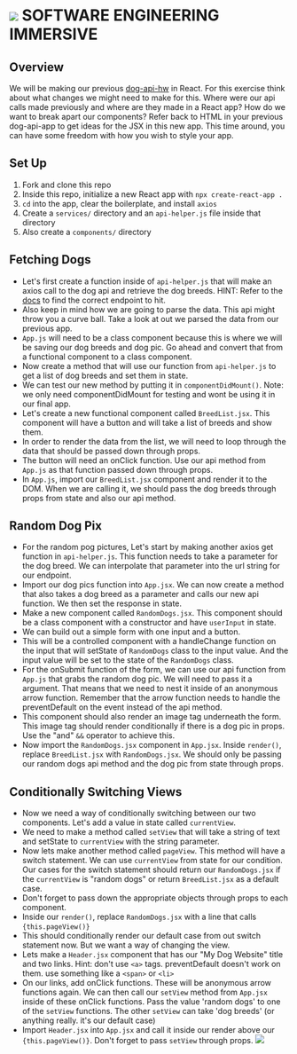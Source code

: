 # ![](https://ga-dash.s3.amazonaws.com/production/assets/logo-9f88ae6c9c3871690e33280fcf557f33.png)  SOFTWARE ENGINEERING IMMERSIVE

## Overview

We will be making our previous [dog-api-hw](https://git.generalassemb.ly/sei-nyc-pandas/dog-api-hw) in React. For this exercise think about what changes we might need to make for this. Where were our api calls made previously and where are they made in a React app? How do we want to break apart our components? Refer back to HTML in your previous dog-api-app to get ideas for the JSX in this new app. This time around, you can have some freedom with how you wish to style your app.

## Set Up

1. Fork and clone this repo
2. Inside this repo, initialize a new React app with `npx create-react-app .`
3. `cd` into the app, clear the boilerplate, and install `axios`
4. Create a `services/` directory and an `api-helper.js` file inside that directory
5. Also create a `components/` directory

## Fetching Dogs

- Let's first create a function inside of `api-helper.js` that will make an axios call to the dog api and retrieve the dog breeds. HINT: Refer to the [docs](https://dog.ceo/dog-api/) to find the correct endpoint to hit.
- Also keep in mind how we are going to parse the data. This api might throw you a curve ball. Take a look at out we parsed the data from our previous app.
- `App.js` will need to be a class component because this is where we will be saving our dog breeds and dog pic. Go ahead and convert that from a functional component to a class component.
- Now create a method that will use our function from `api-helper.js` to get a list of dog breeds and set them in state.
- We can test our new method by putting it in `componentDidMount()`. Note: we only need componentDidMount for testing and wont be using it in our final app.
- Let's create a new functional component called `BreedList.jsx`. This component will have a button and will take a list of breeds and show them.
- In order to render the data from the list, we will need to loop through the data that should be passed down through props.
- The button will need an onClick function. Use our api method from `App.js` as that function passed down through props.
- In `App.js`, import our `BreedList.jsx` component and render it to the DOM. When we are calling it, we should pass the dog breeds through props from state and also our api method.

## Random Dog Pix

- For the random pog pictures, Let's start by making another axios get function in `api-helper.js`. This function needs to take a parameter for the dog breed. We can interpolate that parameter into the url string for our endpoint.
- Import our dog pics function into `App.jsx`. We can now create a method that also takes a dog breed as a parameter and calls our new api function. We then set the response in state.
- Make a new component called `RandomDogs.jsx`. This component should be a class component with a constructor and have `userInput` in state.
- We can build out a simple form with one input and a button.
- This will be a controlled component with a handleChange function on the input that will setState of `RandomDogs` class to the input value. And the input value will be set to the state of the `RandomDogs` class.
- For the onSubmit function of the form, we can use our api function from `App.js` that grabs the random dog pic. We will need to pass it a argument. That means that we need to nest it inside of an anonymous arrow function. Remember that the arrow function needs to handle the preventDefault on the event instead of the api method.
- This component should also render an image tag underneath the form. This image tag should render conditionally if there is a dog pic in props. Use the "and" `&&` operator to achieve this.
- Now import the `RandomDogs.jsx` component in `App.jsx`. Inside `render()`, replace `BreedList.jsx` with `RandomDogs.jsx`. We should only be passing our random dogs api method and the dog pic from state through props.

## Conditionally Switching Views

- Now we need a way of conditionally switching between our two components. Let's add a value in state called `currentView`.
- We need to make a method called `setView` that will take a string of text and setState to `currentView` with the string parameter.
- Now lets make another method called `pageView`. This method will have a switch statement. We can use `currentView` from state for our condition. Our cases for the switch statement should return our `RandomDogs.jsx` if the `currentView` is "random dogs" or return `BreedList.jsx` as a default case.
- Don't forget to pass down the appropriate objects through props to each component.
- Inside our `render()`, replace `RandomDogs.jsx` with a line that calls `{this.pageView()}`
- This should conditionally render our default case from out switch statement now. But we want a way of changing the view.
- Lets make a `Header.jsx` component that has our "My Dog Website" title and two links. Hint: don't use `<a>` tags. preventDefault doesn't work on them. use something like a `<span>` or `<li>`
- On our links, add onClick functions. These will be anonymous arrow functions again. We can then call our `setView` method from `App.jsx` inside of these onClick functions. Pass the value 'random dogs' to one of the `setView` functions. The other `setView` can take 'dog breeds' (or anything really. it's our default case)
- Import `Header.jsx` into `App.jsx` and call it inside our render above our `{this.pageView()}`. Don't forget to pass `setView` through props. 
![](https://media3.giphy.com/media/Yx5ns1mSPBle0/giphy.gif)
